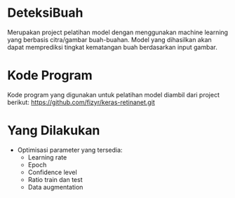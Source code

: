 # DeteksiBuah
Merupakan project pelatihan model dengan menggunakan machine learning yang berbasis citra/gambar buah-buahan. Model yang dihasilkan akan dapat memprediksi tingkat kematangan buah berdasarkan input gambar.

# Kode Program
Kode program yang digunakan untuk pelatihan model diambil dari project berikut:
https://github.com/fizyr/keras-retinanet.git

# Yang Dilakukan
- Optimisasi parameter yang tersedia:
  - Learning rate
  - Epoch
  - Confidence level
  - Ratio train dan test
  - Data augmentation
